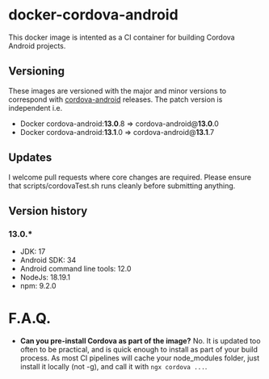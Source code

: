 # docker-cordova-android
This docker image is intented as a CI container for building Cordova Android projects.

## Versioning
These images are versioned with the major and minor versions to correspond with [cordova-android](https://github.com/apache/cordova-android) releases.  The patch version is independent
i.e. 
- Docker cordova-android:**13.0**.8 => cordova-android@**13.0**.0
- Docker cordova-android:**13.1**.0 => cordova-android@**13.1**.7

## Updates
I welcome pull requests where core changes are required.  Please ensure that 
scripts/cordovaTest.sh runs cleanly before submitting anything.

## Version history
### 13.0.*

- JDK: 17
- Android SDK: 34
- Android command line tools: 12.0
- NodeJs: 18.19.1
- npm: 9.2.0

# F.A.Q.
- **Can you pre-install Cordova as part of the image?**  No.  It is updated too
often to be practical, and is quick enough to install as part of your build 
process.  As most CI pipelines will cache your node_modules folder, just install 
it locally (not -g), and call it with `ngx cordova ...`.